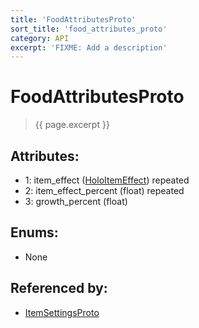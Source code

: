 ```yaml
---
title: 'FoodAttributesProto'
sort_title: 'food_attributes_proto'
category: API
excerpt: 'FIXME: Add a description'
---
```


[comment]: <> (THIS PART IS GENERATED - AKA DON'T EDIT THIS PART MANUALLY)

# FoodAttributesProto

> {{ page.excerpt }}

## Attributes:

- 1: item_effect ([HoloItemEffect](../../enums/HoloItemEffect/)) repeated
- 2: item_effect_percent (float) repeated
- 3: growth_percent (float)

## Enums:

- None

## Referenced by:

- [ItemSettingsProto](../ItemSettingsProto/)

[comment]: <> (YOU CAN EDIT AFTER THIS)

